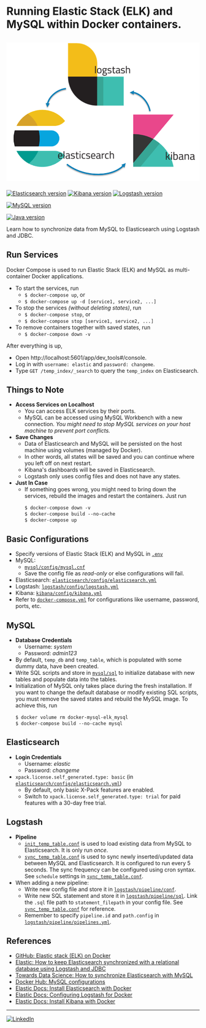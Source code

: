 # Running Elastic Stack (ELK) and MySQL within Docker containers.
## ![E-Elasticsearch, L-Logstach, K-Kibana](resource/elk.png)

[![Elasticsearch version](https://img.shields.io/badge/Elasticsearch-8.11.1-00bfb3?style=flat&logo=elasticsearch)](https://www.elastic.co/blog/category/releases)
[![Kibana version](https://img.shields.io/badge/Kibana-8.11.1-00bfb3?style=flat&logo=kibana)](https://www.elastic.co/blog/category/releases)
[![Logstash version](https://img.shields.io/badge/Logstash-8.11.1-00bfb3?style=flat&logo=logstash)](https://www.elastic.co/blog/category/releases)


[![MySQL version](https://img.shields.io/badge/MySQL-8.2.0-1--f29111?style=flat&logo=MySQL&logoColor=white)](https://dev.mysql.com/doc/relnotes/mysql/8.2.0-1.el8/en/)


[![Java version](https://img.shields.io/badge/Java-8.0.22-f29111?style=flat&logo=openjdk&logoColor=white)](https://dev.mysql.com/doc/relnotes/mysql/8.2.0-1.el8/en/)




Learn how to synchronize data from MySQL to Elasticsearch using Logstash and JDBC.

## Run Services

Docker Compose is used to run Elastic Stack (ELK) and MySQL as multi-container Docker applications.

- To start the services, run
  - `$ docker-compose up`, or
  - `$ docker-compose up -d [service1, service2, ...]`
- To stop the services _(without deleting states)_, run
  - `$ docker-compose stop`, or
  - `$ docker-compose stop [service1, service2, ...]`
- To remove containers together with saved states, run
  - `$ docker-compose down -v`

After everything is up,

- Open http://localhost:5601/app/dev_tools#/console.
- Log in with `username: elastic` and `password: changeme`.
- Type `GET /temp_index/_search` to query the `temp_index` on Elasticsearch.

## Things to Note

- **Access Services on Localhost**
  - You can access ELK services by their ports.
  - MySQL can be accessed using MySQL Workbench with a new connection. _You might need to stop MySQL services on your host machine to prevent port conflicts._
- **Save Changes**
  - Data of Elasticsearch and MySQL will be persisted on the host machine using volumes (managed by Docker).
  - In other words, all states will be saved and you can continue where you left off on next restart.
  - Kibana's dashboards will be saved in Elasticsearch.
  - Logstash only uses config files and does not have any states.
- **Just In Case**
  - If something goes wrong, you might need to bring down the services, rebuild the images and restart the containers. Just run
    ```console
    $ docker-compose down -v
    $ docker-compose build --no-cache
    $ docker-compose up
    ```

## Basic Configurations

- Specify versions of Elastic Stack (ELK) and MySQL in [`.env`][env]
- MySQL:
  - [`mysql/config/mysql.cnf`][config-mysql]
  - Save the config file as _read-only_ or else configurations will fail.
- Elasticsearch: [`elasticsearch/config/elasticsearch.yml`][config-es]
- Logstash: [`logstash/config/logstash.yml`][config-logstash]
- Kibana: [`kibana/config/kibana.yml`][config-kibana]
- Refer to [`docker-compose.yml`][docker-compose] for configurations like username, password, ports, etc.

## MySQL

- **Database Credentials**
  - Username: _system_
  - Password: _admin123_
- By default, `temp_db` and `temp_table`, which is populated with some dummy data, have been created.
- Write SQL scripts and store in [`mysql/sql`][mysql-sql] to initialize database with new tables and populate data into the tables.
- Initialization of MySQL only takes place during the fresh installation. If you want to change the default database or modify existing SQL scripts, you must remove the saved states and rebuild the MySQL image. To achieve this, run
  ```console
  $ docker volume rm docker-mysql-elk_mysql
  $ docker-compose build --no-cache mysql
  ```

## Elasticsearch

- **Login Credentials**
  - Username: _elastic_
  - Password: _changeme_
- `xpack.license.self_generated.type: basic` (in [`elasticsearch/config/elasticsearch.yml`][config-es])
  - By default, only basic X-Pack features are enabled.
  - Switch to `xpack.license.self_generated.type: trial` for paid features with a 30-day free trial.

## Logstash

- **Pipeline**
  - [`init_temp_table.conf`][logstash-init] is used to load existing data from MySQL to Elasticsearch. It is only run _once_.
  - [`sync_temp_table.conf`][logstash-sync] is used to sync newly inserted/updated data between MySQL and Elasticsearch. It is configured to run every 5 seconds. The sync frequency can be configured using cron syntax. See `schedule` settings in [`sync_temp_table.conf`][logstash-sync].
- When adding a new pipeline:
  - Write new config file and store it in [`logstash/pipeline/conf`][logstash-conf].
  - Write new SQL statement and store it in [`logstash/pipeline/sql`][logstash-sql]. Link the `.sql` file path to `statement_filepath` in your config file. See [`sync_temp_table.conf`][logstash-sync] for reference.
  - Remember to specify `pipeline.id` and `path.config` in [`logstash/pipeline/pipelines.yml`][logstash-pipelines].

## References

- [GitHub: Elastic stack (ELK) on Docker](https://github.com/deviantony/docker-elk)
- [Elastic: How to keep Elasticsearch synchronized with a relational database using Logstash and JDBC](https://www.elastic.co/blog/how-to-keep-elasticsearch-synchronized-with-a-relational-database-using-logstash)
- [Towards Data Science: How to synchronize Elasticsearch with MySQL](https://towardsdatascience.com/how-to-synchronize-elasticsearch-with-mysql-ed32fc57b339)
- [Docker Hub: MySQL configurations](https://hub.docker.com/_/mysql)
- [Elastic Docs: Install Elasticsearch with Docker](https://www.elastic.co/guide/en/elasticsearch/reference/current/docker.html)
- [Elastic Docs: Configuring Logstash for Docker](https://www.elastic.co/guide/en/logstash/current/docker-config.html)
- [Elastic Docs: Install Kibana with Docker](https://www.elastic.co/guide/en/kibana/current/docker.html)

[docker-compose]: ./docker-compose.yml
[env]: ./.env
[config-es]: ./elasticsearch/config/elasticsearch.yml
[config-logstash]: ./logstash/config/logstash.yml
[config-kibana]: ./kibana/config/kibana.yml
[config-mysql]: ./mysql/config/mysql.cnf
[mysql-sql]: ./mysql/sql
[logstash-init]: ./logstash/pipeline/conf/init_temp_table.conf
[logstash-sync]: ./logstash/pipeline/conf/sync_temp_table.conf
[logstash-conf]: ./logstash/pipeline/conf
[logstash-sql]: ./logstash/pipeline/sql
[logstash-pipelines]: ./logstash/pipeline/pipelines.yml
----

[![LinkedIn](https://img.shields.io/badge/LinkedIn-blue?style=flat&logo=linkedin&logoColor=white)](https://www.linkedin.com/in/gunasegarran/)
